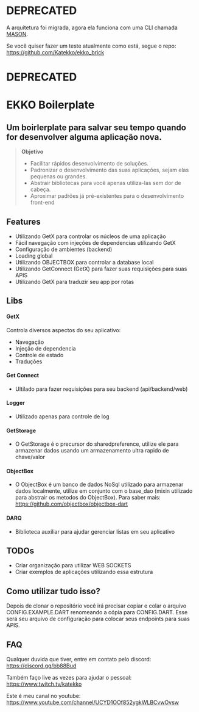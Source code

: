 # DEPRECATED

A arquitetura foi migrada, agora ela funciona com uma CLI chamada [MASON](https://pub.dev/packages/mason_cli). 

Se você quiser fazer um teste atualmente como está, segue o repo: https://github.com/Katekko/ekko_brick

# DEPRECATED

# EKKO Boilerplate

## Um boirlerplate para salvar seu tempo quando for desenvolver alguma aplicação nova.  

>**Objetivo**  
> - Facilitar rápidos desenvolvimento de soluções.    
> - Padronizar o desenvolvimento das suas aplicações, sejam elas pequenas ou grandes.  
> - Abstrair bibliotecas para você apenas utiliza-las sem dor de cabeça.
> - Aproximar padrões já pré-existentes para o desenvolvimento front-end
  
## Features
- Utilizando GetX para controlar os núcleos de uma aplicação
- Fácil navegação com injeções de dependencias utilizando GetX
- Configuração de ambientes (backend)
- Loading global
- Utilizando OBJECTBOX para controlar a database local
- Utilizando GetConnect (GetX) para fazer suas requisições para suas APIS
- Utilizando GetX para traduzir seu app por rotas

## Libs
#### GetX
Controla diversos aspectos do seu aplicativo:
- Navegação
- Injeção de dependencia
- Controle de estado
- Traduções
#### Get Connect
- Ultilado para fazer requisições para seu backend (api/backend/web)
#### Logger
- Utilizado apenas para controle de log
#### GetStorage
- O GetStorage é o precursor do sharedpreference, utilize ele para armazenar dados usando um armazenamento ultra rapido de chave/valor
#### ObjectBox
- O ObjectBox é um banco de dados NoSql utilizado para armazenar dados localmente, utilize em conjunto com o base_dao (mixin utilizado para abstrair os metodos do ObjectBox). Para saber mais: https://github.com/objectbox/objectbox-dart
#### DARQ
- Biblioteca auxiliar para ajudar gerenciar listas em seu aplicativo

## TODOs
- Criar organização para utilizar WEB SOCKETS
- Criar exemplos de aplicações utilizando essa estrutura


## Como utilizar tudo isso?
Depois de clonar o repositório você irá precisar copiar e colar o arquivo CONFIG.EXAMPLE.DART renomeando a cópia para CONFIG.DART. Esse será seu arquivo de configuração para colocar seus endpoints para suas APIS.


## FAQ
Qualquer duvida que tiver, entre em contato pelo discord: https://discord.gg/bb88Bud

Também faço live as vezes para ajudar o pessoal: https://www.twitch.tv/katekko

Este é meu canal no youtube: https://www.youtube.com/channel/UCYD1OOf852ygkWLBCvwOvsw


